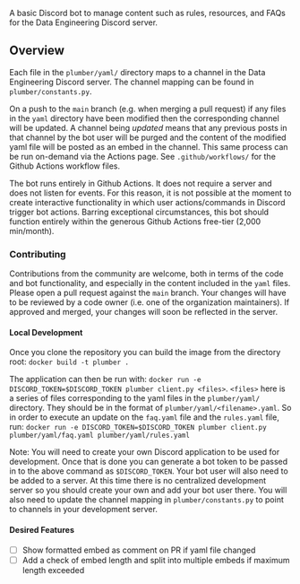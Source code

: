 A basic Discord bot to manage content such as rules, resources, and FAQs for the Data Engineering Discord server.

## Overview
Each file in the `plumber/yaml/` directory maps to a channel in the Data Engineering Discord server. The channel mapping can be found in `plumber/constants.py`. 

On a push to the `main` branch (e.g. when merging  a pull request) if any files in the `yaml` directory have been modified then the corresponding channel will be updated. A channel being *updated* means that any previous posts in that channel by the bot user will be purged and the content of the modified yaml file will be posted as an embed in the channel. This same process can be run on-demand via the Actions page. See `.github/workflows/` for the Github Actions workflow files.

The bot runs entirely in Github Actions. It does not require a server and does not listen for events. For this reason, it is not possible at the moment to create interactive functionality in which user actions/commands in Discord trigger bot actions. Barring exceptional circumstances, this bot should function entirely within the generous Github Actions free-tier (2,000 min/month).

### Contributing
Contributions from the community are welcome, both in terms of the code and bot functionality, and especially in the content included in the `yaml` files. Please open a pull request against the `main` branch. Your changes will have to be reviewed by a code owner (i.e. one of the organization maintainers). If approved and merged, your changes will soon be reflected in the server.

#### Local Development
Once you clone the repository you can build the image from the directory root: `docker build -t plumber . `

The application can then be run with: `docker run -e DISCORD_TOKEN=$DISCORD_TOKEN plumber client.py <files>`.
`<files>` here is a series of files corresponding to the yaml files in the `plumber/yaml/` directory. They should be in the format of `plumber/yaml/<filename>.yaml`. So in order to execute an update on the `faq.yaml` file and the `rules.yaml` file, run: `docker run -e DISCORD_TOKEN=$DISCORD_TOKEN plumber client.py plumber/yaml/faq.yaml plumber/yaml/rules.yaml`

Note: You will need to create your own Discord application to be used for development. Once that is done you can generate a bot token to be passed in to the above command as `$DISCORD_TOKEN`. Your bot user will also need to be added to a server. At this time there is no centralized development server so you should create your own and add your bot user there. You will also need to update the channel mapping in `plumber/constants.py` to point to channels in your development server.

#### Desired Features
- [ ] Show formatted embed as comment on PR if yaml file changed
- [ ] Add a check of embed length and split into multiple embeds if maximum length exceeded